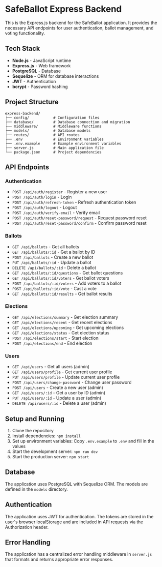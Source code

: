 # SafeBallot Express Backend

This is the Express.js backend for the SafeBallot application. It provides the necessary API endpoints for user authentication, ballot management, and voting functionality.

## Tech Stack

- **Node.js** - JavaScript runtime
- **Express.js** - Web framework
- **PostgreSQL** - Database
- **Sequelize** - ORM for database interactions
- **JWT** - Authentication
- **bcrypt** - Password hashing

## Project Structure

```
express-backend/
├── config/           # Configuration files
├── database/         # Database connection and migration
├── middleware/       # Middleware functions
├── models/           # Database models
├── routes/           # API routes
├── .env              # Environment variables
├── .env.example      # Example environment variables
├── server.js         # Main application file
└── package.json      # Project dependencies
```

## API Endpoints

### Authentication

- `POST /api/auth/register` - Register a new user
- `POST /api/auth/login` - Login
- `POST /api/auth/refresh-token` - Refresh authentication token
- `POST /api/auth/logout` - Logout
- `POST /api/auth/verify-email` - Verify email
- `POST /api/auth/reset-password/request` - Request password reset
- `POST /api/auth/reset-password/confirm` - Confirm password reset

### Ballots

- `GET /api/ballots` - Get all ballots
- `GET /api/ballots/:id` - Get a ballot by ID
- `POST /api/ballots` - Create a new ballot
- `PUT /api/ballots/:id` - Update a ballot
- `DELETE /api/ballots/:id` - Delete a ballot
- `GET /api/ballots/:id/questions` - Get ballot questions
- `GET /api/ballots/:id/voters` - Get ballot voters
- `POST /api/ballots/:id/voters` - Add voters to a ballot
- `POST /api/ballots/:id/vote` - Cast a vote
- `GET /api/ballots/:id/results` - Get ballot results

### Elections

- `GET /api/elections/summary` - Get election summary
- `GET /api/elections/recent` - Get recent elections
- `GET /api/elections/upcoming` - Get upcoming elections
- `GET /api/elections/status` - Get election status
- `POST /api/elections/start` - Start election
- `POST /api/elections/end` - End election

### Users

- `GET /api/users` - Get all users (admin)
- `GET /api/users/profile` - Get current user profile
- `PUT /api/users/profile` - Update current user profile
- `POST /api/users/change-password` - Change user password
- `POST /api/users` - Create a new user (admin)
- `GET /api/users/:id` - Get a user by ID (admin)
- `PUT /api/users/:id` - Update a user (admin)
- `DELETE /api/users/:id` - Delete a user (admin)

## Setup and Running

1. Clone the repository
2. Install dependencies: `npm install`
3. Set up environment variables: Copy `.env.example` to `.env` and fill in the values
4. Start the development server: `npm run dev`
5. Start the production server: `npm start`

## Database

The application uses PostgreSQL with Sequelize ORM. The models are defined in the `models` directory.

## Authentication

The application uses JWT for authentication. The tokens are stored in the user's browser localStorage and are included in API requests via the Authorization header.

## Error Handling

The application has a centralized error handling middleware in `server.js` that formats and returns appropriate error responses.
